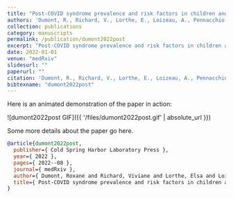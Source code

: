 ```yaml
---
title: "Post-COVID syndrome prevalence and risk factors in children and adolescents: A population-based serological study"
authors: 'Dumont, R., Richard, V., Lorthe, E., Loizeau, A., Pennacchio, F., Zaballa, M., Baysson, H., Nehme, M., Perrin, A., L’Huillier, A. & others'
collection: publications
category: manuscripts
permalink: /publication/dumont2022post
excerpt: "Post-COVID syndrome prevalence and risk factors in children and adolescents: A population-based serological study"
date: 2022-01-01
venue: "medRxiv"
slidesurl: ""
paperurl: ""
citation: 'Dumont, R., Richard, V., Lorthe, E., Loizeau, A., Pennacchio, F., Zaballa, M., Baysson, H., Nehme, M., Perrin, A., L’Huillier, A. & others (2022). "Post-COVID syndrome prevalence and risk factors in children and adolescents: A population-based serological study." medRxiv. 2022--08.'
bibtexname: "dumont2022post"
---
```


Here is an animated demonstration of the paper in action:

![dumont2022post GIF]({{ '/files/dumont2022post.gif' | absolute_url }})

Some more details about the paper go here.

```bibtex
@article{dumont2022post,
  publisher={ Cold Spring Harbor Laboratory Press },
  year={ 2022 },
  pages={ 2022--08 },
  journal={ medRxiv },
  author={ Dumont, Roxane and Richard, Viviane and Lorthe, Elsa and Loizeau, Andrea and Pennacchio, Francesco and Zaballa, Mar{\'\i}a-Eugenia and Baysson, H{\'e}l{\`e}ne and Nehme, Mayssam and Perrin, Anne and L’Huillier, Arnaud G and others },
  title={ Post-COVID syndrome prevalence and risk factors in children and adolescents: A population-based serological study },
}
```
